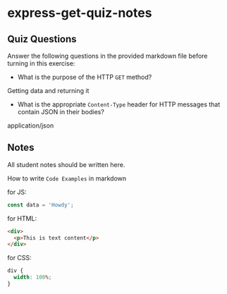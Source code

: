 # express-get-quiz-notes

## Quiz Questions

Answer the following questions in the provided markdown file before turning in this exercise:

- What is the purpose of the HTTP `GET` method?

Getting data and returning it

- What is the appropriate `Content-Type` header for HTTP messages that contain JSON in their bodies?

application/json

## Notes

All student notes should be written here.

How to write `Code Examples` in markdown

for JS:

```javascript
const data = 'Howdy';
```

for HTML:

```html
<div>
  <p>This is text content</p>
</div>
```

for CSS:

```css
div {
  width: 100%;
}
```
